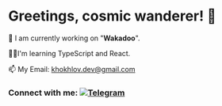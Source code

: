 # Greetings, cosmic wanderer! 🌌

🔭 I am currently working on "**Wakadoo**".

🧑‍🎓I'm learning TypeScript and React.

📫 My Email: khokhlov.dev@gmail.com

### **Connect with me: <a href="https://t.me/soulmate_dev" target="_blank"> <img src="https://img.shields.io/badge/Telegram-00BFFF?style=for-the-badge&logo=Telegram&logoColor=FFFFFF" alt=Telegram style="margin-bottom: 5px;" /></a>**
